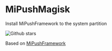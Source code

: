# MiPushMagisk
Install MiPushFramework to the system partition

![Github stars](https://img.shields.io/github/stars/mdogwoop/MiPushMagisk/submission.svg)

Based on [MiPushFramework](https://github.com/MiPushFramework/MiPushFramework/)
